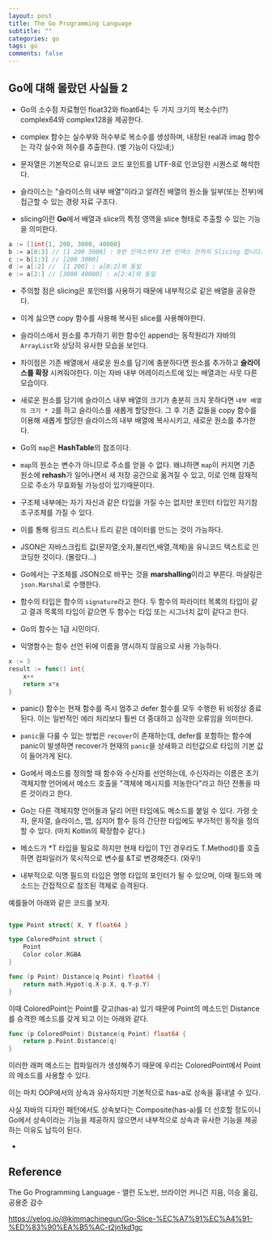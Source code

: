 ```yaml
---
layout: post
title: The Go Programming Language
subtitle: ""
categories: go
tags: go
comments: false
---
```


## Go에 대해 몰랐던 사실들 2

- Go의 소수점 자료형인 float32와 float64는 두 가지 크기의 복소수(!?) complex64와 complex128을 제공한다.

- complex 함수는 실수부와 허수부로 복소수를 생성하며, 내장된 real과 imag 함수는 각각 실수와 허수를 추출한다. (별 기능이 다있네;)

- 문자열은 기본적으로 유니코드 코드 포인트를 UTF-8로 인코딩한 시퀀스로 해석한다.

- 슬라이스는 "슬라이스의 내부 배열"이라고 알려진 배열의 원소들 일부(또는 전부)에 접근할 수 있는 경량 자료 구조다.

- slicing이란 **Go**에서 배열과 slice의 특정 영역을 slice 형태로 추출할 수 있는 기능을 의미한다.

```go
a := []int{1, 200, 3000, 40000}
b := a[0:3] // [1 200 3000] : 0번 인덱스부터 3번 인덱스 전까지 Slicing 합니다.
c := b[1:3] // [200 3000]
d := a[:2] //  [1 200] : a[0:2]와 동일
e := a[2:] // [3000 40000] : a[2:4]와 동일
```

- 주의할 점은 slicing은 포인터를 사용하기 때문에 내부적으로 같은 배열을 공유한다.

- 이게 싫으면 copy 함수를 사용해 복사된 slice를 사용해야한다.

- 슬라이스에서 원소를 추가하기 위한 함수인 append는 동작원리가 자바의 `ArrayList`와 상당히 유사한 모습을 보인다.

- 차이점은 기존 배열에서 새로운 원소를 담기에 충분하다면 원소를 추가하고 **슬라이스를 확장** 시켜줘야한다. 이는 자바 내부 어레이리스트에 있는 배열과는 사뭇 다른 모습이다.

- 새로운 원소를 담기에 슬라이스 내부 배열의 크기가 충분히 크지 못하다면 `내부 배열의 크기 * 2`를 하고 슬라이스를 새롭게 할당한다. 그 후 기존 값들을 copy 함수를 이용해 새롭게 할당한 슬라이스의 내부 배열에 복사시키고, 새로운 원소를 추가한다.

- Go의 `map`은 **HashTable**의 참조이다.

- `map`의 원소는 변수가 아니므로 주소를 얻을 수 없다. 왜냐하면 `map`이 커지면 기존 원소에 **rehash**가 일어나면서 새 저장 공간으로 옮겨질 수 있고, 이로 인해 잠재적으로 주소가 무효화될 가능성이 있기때문이다.

- 구조체 내부에는 자기 자신과 같은 타입을 가질 수는 없지만 포인터 타입인 자기참조구조체를 가질 수 있다.

- 이를 통해 링크드 리스트나 트리 같은 데이터를 만드는 것이 가능하다.

- JSON은 자바스크립트 값(문자열,숫자,불리언,배열,객체)을 유니코드 텍스트로 인코딩한 것이다. (몰랐다...)

- Go에서는 구조체를 JSON으로 바꾸는 것을 **marshalling**이라고 부른다. 마샬링은 `json.Marshal`로 수행한다.

- 함수의 타입은 함수의 `signature`라고 한다. 두 함수의 파라미터 목록의 타입이 같고 결과 목록의 타입이 같으면 두 함수는 타입 또는 시그너치 값이 같다고 한다.

- Go의 함수는 1급 시민이다.

- 익명함수는 함수 선언 뒤에 이름을 명시하지 않음으로 사용 가능하다. 

```go
x := 3
result := func() int{
    x++
    return x*x
}
```

- panic() 함수는 현재 함수를 즉시 멈추고 defer 함수를 모두 수행한 뒤 비정상 종료된다. 이는 일반적인 에러 처리보다 훨씬 더 중대하고 심각한 오류임을 의미한다.

- `panic`을 다룰 수 있는 방법은 `recover`이 존재하는데, defer를 포함하는 함수에 panic이 발생하면 recover가 현재의 `panic`을 상새화고 리턴값으로 타입의 기본 값이 들어가게 된다.

- Go에서 메소드를 정의할 때 함수와 수신자를 선언하는데, 수신자라는 이름은 초기 객체지향 언어에서 메소드 호출을 "객체에 메시지를 저농한다"라고 하던 전통을 따른 것이라고 한다.

- Go는 다른 객체지향 언어들과 달리 어떤 타입에도 메소드를 붙일 수 있다. 가령 숫자, 문자열, 슬라이스, 맵, 심지어 함수 등의 간단한 타입에도 부가적인 동작을 정의할 수 있다. (마치 Kotlin의 확장함수 같다.)

- 메소드가 *T 타입을 필요로 하지만 현재 타입이 T인 경우라도 T.Method()를 호출하면 컴파일러가 묵시적으로 변수를 &T로 변경해준다. (와우!)

- 내부적으로 익명 필드의 타입은 명명 타입의 포인터가 될 수 있으며, 이때 필드와 메소드는 간접적으로 참조된 객체로 승격된다.

예를들어 아래와 같은 코드를 보자.

```go

type Point struct{ X, Y float64 }

type ColoredPoint struct {
    Point
    Color color.RGBA
}

func (p Point) Distance(q Point) float64 {
    return math.Hypot(q.X-p.X, q.Y-p.Y)
}
```

이때 ColoredPoint는 Point를 갖고(has-a) 있기 때문에 Point의 메소드인 Distance를 승격한 메소드를 갖게 되고 이는 아래와 같다.

```go
func (p ColoredPoint) Distance(q Point) float64 {
    return p.Point.Distance(q)
}
```

이러한 래퍼 메소드는 컴파일러가 생성해주기 때문에 우리는 ColoredPoint에서 Point의 메소드를 사용할 수 있다.

이는 마치 OOP에서의 상속과 유사하지만 기본적으로 has-a로 상속을 흉내낼 수 있다.

사실 자바의 디자인 패턴에서도 상속보다는 Composite(has-a)를 더 선호할 정도이니 Go에서 상속이라는 기능을 제공하지 않으면서 내부적으로 상속과 유사한 기능을 제공하는 이유도 납득이 된다.

- 

## Reference

The Go Programming Language - 앨런 도노반, 브라이언 커니건 지음, 이승 옮김, 공용준 감수

https://velog.io/@kimmachinegun/Go-Slice-%EC%A7%91%EC%A4%91-%ED%83%90%EA%B5%AC-t2jn1kd1gc